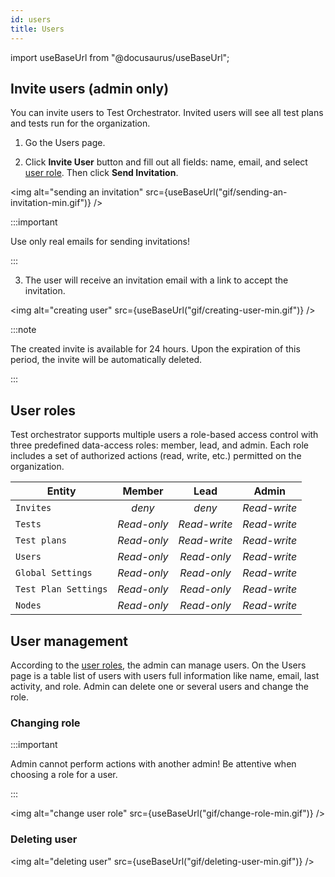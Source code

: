 ```yaml
---
id: users
title: Users
---
```


import useBaseUrl from "@docusaurus/useBaseUrl";

## Invite users (admin only)

You can invite users to Test Orchestrator. Invited users will see all test plans and tests run for the organization.

1. Go the Users page.

2. Click **Invite User** button and fill out all fields: name, email, and select [user role](/docs/users#user-roles). Then click **Send Invitation**.

<img alt="sending an invitation" src={useBaseUrl("gif/sending-an-invitation-min.gif")} />

:::important

Use only real emails for sending invitations!

:::

3. The user will receive an invitation email with a link to accept the invitation.

<img alt="creating user" src={useBaseUrl("gif/creating-user-min.gif")} />

:::note

The created invite is available for 24 hours. Upon the expiration of this period, the invite will be automatically deleted.

:::

## User roles

Test orchestrator supports multiple users a role-based access control with three predefined data-access roles: member, lead, and admin. Each role includes a set of authorized actions (read, write, etc.) permitted on the organization.

| Entity               |   Member    |     Lead     |    Admin     |
| -------------------- | :---------: | :----------: | :----------: |
| `Invites`            |   _deny_    |    _deny_    | _Read-write_ |
| `Tests`              | _Read-only_ | _Read-write_ | _Read-write_ |
| `Test plans`         | _Read-only_ | _Read-write_ | _Read-write_ |
| `Users`              | _Read-only_ | _Read-only_  | _Read-write_ |
| `Global Settings`    | _Read-only_ | _Read-only_  | _Read-write_ |
| `Test Plan Settings` | _Read-only_ | _Read-only_  | _Read-write_ |
| `Nodes`              | _Read-only_ | _Read-only_  | _Read-write_ |

## User management

According to the [user roles](/docs/users#user-roles), the admin can manage users. On the Users page is a table list of users with users full information like name, email, last activity, and role. Admin can delete one or several users and change the role.

### Changing role

:::important

Admin cannot perform actions with another admin! Be attentive when choosing a role for a user.

:::

<img alt="change user role" src={useBaseUrl("gif/change-role-min.gif")} />

### Deleting user

<img alt="deleting user" src={useBaseUrl("gif/deleting-user-min.gif")} />
